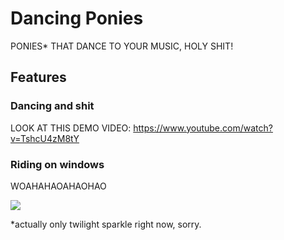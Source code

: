 # Dancing Ponies

PONIES\* THAT DANCE TO YOUR MUSIC, HOLY SHIT!

## Features

### Dancing and shit

LOOK AT THIS DEMO VIDEO: https://www.youtube.com/watch?v=TshcU4zM8tY

### Riding on windows

WOAHAHAOAHAOHAO

![](https://puu.sh/iNJxh/b7a00e0e40.gif)


\*actually only twilight sparkle right now, sorry.
